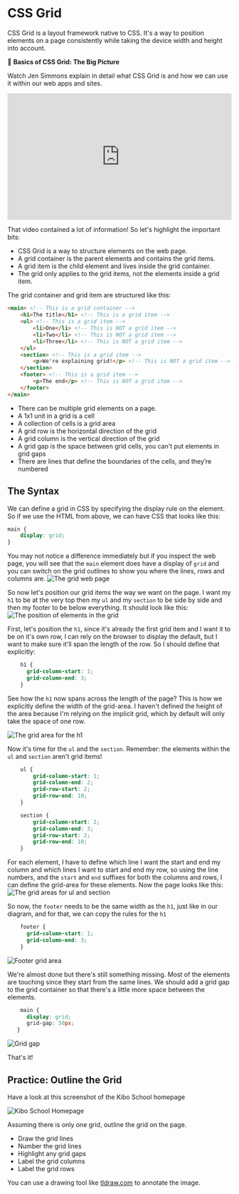 # CSS Grid

CSS Grid is a layout framework native to CSS. It's a way to position elements on a page consistently while taking
the device width and height into account.

<aside>

 🎥 **Basics of CSS Grid: The Big Picture**

Watch Jen Simmons explain in detail what CSS Grid is and how we can use it within our web apps and sites.

<div style="position: relative; padding-bottom: 56.25%; height: 0;"><iframe src="https://www.youtube.
com/embed/FEnRpy9Xfes" title="YouTube video player" frameborder="0" allow="accelerometer; autoplay; clipboard-write; encrypted-media; gyroscope; picture-in-picture" allowfullscreen  style="position: absolute; top: 0; left: 0; width: 100%; height: 100%;"></iframe></div>

</aside>

That video contained a lot of information! So let's highlight the important bits:
- CSS Grid is a way to structure elements on the web page.
- A grid container is the parent elements and contains the grid items.
- A grid item is the child element and lives inside the grid container.
- The grid only applies to the grid items, not the elements inside a grid item.

The grid container and grid item are structured like this:
```html
<main> <!-- This is a grid container -->
    <h1>The title</h1> <!-- This is a grid item -->
    <ul> <!-- This is a grid item -->
        <li>One</li> <!-- This is NOT a grid item -->
        <li>Two</li> <!-- This is NOT a grid item -->
        <li>Three</li> <!-- This is NOT a grid item -->
    </ul>
    <section> <!-- This is a grid item -->
        <p>We're explaining grid!</p> <!-- This is NOT a grid item -->
    </section>
    <footer> <!-- This is a grid item -->
        <p>The end</p> <!-- This is NOT a grid item -->
    </footer>
</main>
```

- There can be multiple grid elements on a page.
- A 1x1 unit in a grid is a cell
- A collection of cells is a grid area
- A grid row is the horizontal direction of the grid
- A grid column is the vertical direction of the grid
- A grid gap is the space between grid cells, you can't put elements in grid gaps
- There are lines that define the boundaries of the cells, and they’re numbered

## The Syntax

We can define a grid in CSS by specifying the display rule on the element. So if we use the HTML from above, we can
have CSS that looks like this:

```css
main {
    display: grid;
}
```

You may not notice a difference immediately but if you inspect the web page, you will see that the `main` element
does have a display of `grid` and you can switch on the grid outlines to show you where the lines, rows and columns are.
![The grid web page](grid/grid-web.png)

So now let's position our grid items the way we want on the page. I want my `h1` to be at the very top then my `ul`
and my `section` to be side by side and then my footer to be below everything. It should look like this:
![The position of elements in the grid](grid/grid-positioning.png)

First, let's position the `h1`, since it's already the first grid item and I want it to be on it's own row, I can
rely on the browser to display the default, but I want to make sure it'll span the length of the row. So I should
define that explicitly:

```css
    h1 {
      grid-column-start: 1;
      grid-column-end: 3;
    }
```
See how the `h1` now spans across the length of the page? This is how we explicitly define the width of the
grid-area. I haven't defined the height of the area because I'm relying on the implicit grid, which by default will
only take the space of one row.

![The grid area for the h1](grid/h1-grid-position.png)

Now it's time for the `ul` and the `section`. Remember: the elements within the `ul` and `section` aren't grid items!

```css
    ul {
        grid-column-start: 1;
        grid-column-end: 2;
        grid-row-start: 2;
        grid-row-end: 10;
    }

    section {
        grid-column-start: 2;
        grid-column-end: 3;
        grid-row-start: 2;
        grid-row-end: 10;
    }
```
For each element, I have to define which line I want the start and end my column and which lines I want to start and
end my row, so using the line numbers, and the `start` and `end` suffixes for both the columns and rows, I can
define the grid-area for these elements. Now the page looks like this:
![The grid areas for ul and section](grid/ul-section-grid-areas.png)

So now, the `footer` needs to be the same width as the `h1`, just like in our diagram, and for that, we can copy the
rules for the `h1`

```css
    footer {
      grid-column-start: 1;
      grid-column-end: 3;
    }
```
![Footer grid area](grid/footer-grid-area.png)

We're almost done but there's still something missing. Most of the elements are touching since they start from the
same lines. We should add a grid gap to the grid container so that there's a little more space between the elements.

```css
    main {
      display: grid;
      grid-gap: 50px;
   }
```
![Grid gap](grid/grid-gap.png)

That's it!

## Practice: Outline the Grid

<aside>

Have a look at this screenshot of the Kibo School homepage

![Kibo School Homepage](grid/kibo-school.png)

Assuming there is only one grid, outline the grid on the page.

- Draw the grid lines
- Number the grid lines
- Highlight any grid gaps
- Label the grid columns
- Label the grid rows

You can use a drawing tool like [tldraw.com](https://www.tldraw.com/) to annotate the image.

</aside>